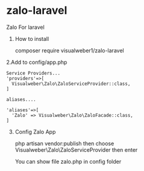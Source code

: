 # zalo-laravel
Zalo For laravel
1. How to install

    composer require visualweber1/zalo-laravel
    
2.Add to config/app.php

    Service Providers...
    'providers'=>[
      Visualweber\Zalo\ZaloServiceProvider::class,
    ]
    
    aliases....
    
    'aliases'=>[
      'Zalo' => Visualweber\Zalo\ZaloFacade::class,
    ]
  
 3. Config Zalo App
 
    php artisan vendor:publish then choose Visualweber\Zalo\ZaloServiceProvider then enter
    
    You can show file zalo.php in config folder
